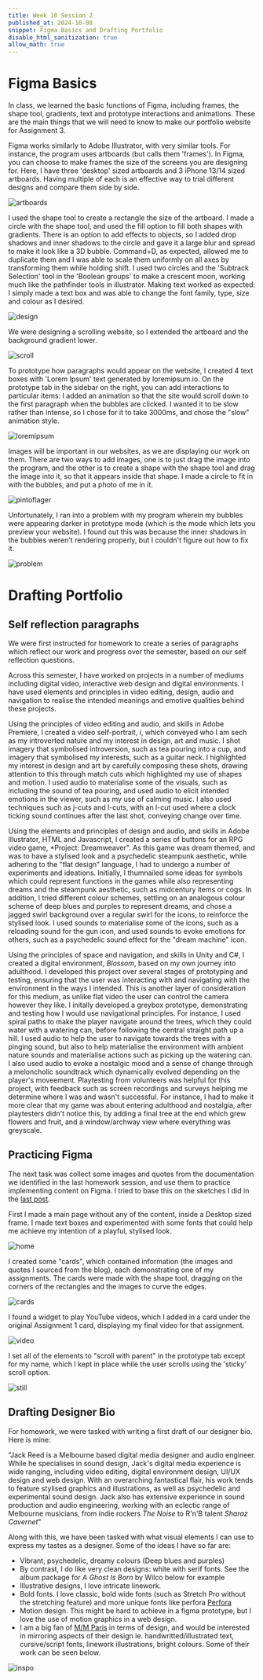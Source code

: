```yaml
---
title: Week 10 Session 2
published_at: 2024-10-08
snippet: Figma Basics and Drafting Portfolio
disable_html_sanitization: true
allow_math: true
---
```


# Figma Basics

In class, we learned the basic functions of Figma, including frames, the shape tool, gradients, text and prototype interactions and animations. These are the main things that we will need to know to make our portfolio website for Assignment 3. 

Figma works similarly to Adobe Illustrator, with very similar tools. For instance, the program uses artboards (but calls them 'frames'). In Figma, you can choose to make frames the size of the screens you are designing for. Here, I have three 'desktop' sized artboards and 3 iPhone 13/14 sized artboards. Having multiple of each is an effective way to trial different designs and compare them side by side.

![artboards](/w10s2/1.png)

I used the shape tool to create a rectangle the size of the artboard. I made a circle with the shape tool, and used the fill option to fill both shapes with gradients. There is an option to add effects to objects, so I added drop shadows and inner shadows to the circle and gave it a large blur and spread to make it look like a 3D bubble. Command+D, as expected, allowed me to duplicate them and I was able to scale them uniformly on all axes by transforming them while holding shift. I used two circles and the 'Subtrack Selection' tool in the 'Boolean groups' to make a crescent moon, working much like the pathfinder tools in illustrator. Making text worked as expected: I simply made a text box and was able to change the font family, type, size and colour as I desired.

![design](/w10s2/2.png)

We were designing a scrolling website, so I extended the artboard and the background gradient lower.

![scroll](/w10s2/3.png)

To prototype how paragraphs would appear on the website, I created 4 text boxes with 'Lorem Ipsum' text generated by loremipsum.io. On the prototype tab in the sidebar on the right, you can add interactions to particular items: I added an animation so that the site would scroll down to the first paragraph when the bubbles are clicked. I wanted it to be slow rather than intense, so I chose for it to take 3000ms, and chose the "slow" animation style. 

![loremipsum](/w10s2/4.png)

Images will be important in our websites, as we are displaying our work on them. There are two ways to add images, one is to just drag the image into the program, and the other is to create a shape with the shape tool and drag the image into it, so that it appears inside that shape. I made a circle to fit in with the bubbles, and put a photo of me in it.

![pintoflager](/w10s2/6.png)

Unfortunately, I ran into a problem with my program wherein my bubbles were appearing darker in prototype mode (which is the mode which lets you preview your website). I found out this was because the inner shadows in the bubbles weren't rendering properly, but I couldn't figure out how to fix it.

![problem](/w10s2/5.png)

# Drafting Portfolio

## Self reflection paragraphs

We were first instructed for homework to create a series of paragraphs which reflect our work and progress over the semester, based on our self reflection questions.

Across this semester, I have worked on projects in a number of mediums including digital video, interactive web design and digital environments. I have used elements and principles in video editing, design, audio and navigation to realise the intended meanings and emotive qualities behind these projects. 

Using the principles of video editing and audio, and skills in Adobe Premiere, I created a video self-portrait, *i*, which conveyed who I am sech as my introverted nature and my interest in design, art and music. I shot imagery that symbolised introversion, such as tea pouring into a cup, and imagery that symbolised my interests, such as a guitar neck. I highlighted my interest in design and art by carefully composing these shots, drawing attention to this through match cuts which highlighted my use of shapes and motion. I used audio to materialise some of the visuals, such as including the sound of tea pouring, and used audio to elicit intended emotions in the viewer, such as my use of calming music. I also used techniques such as j-cuts and l-cuts, with an l-cut used where a clock ticking sound continues after the last shot, conveying change over time.

Using the elements and principles of design and audio, and skills in Adobe Illustrator, HTML and Javascript, I created a series of buttons for an RPG video game, *Project: Dreamweaver". As this game was dream themed, and was to have a stylised look and a psychedelic steampunk aesthetic, while adhering to the "flat design" language, I had to undergo a number of experiments and ideations. Initially, I thumnailed some ideas for symbols which could represent functions in the games while also representing dreams and the steampunk aesthetic, such as midcentury items or cogs. In addition, I tried different colour schemes, settling on an analogous colour scheme of deep blues and purples to represent dreams, and chose a jagged swirl background over a regular swirl for the icons, to reinforce the stylised look. I used sounds to materialise some of the icons, such as a reloading sound for the gun icon, and used sounds to evoke emotions for others, such as a psychedelic sound effect for the "dream machine" icon.

Using the principles of space and navigation, and skills in Unity and C#, I created a digital environment, *Blossom*, based on my own journey into adulthood. I developed this project over several stages of prototyping and testing, ensuring that the user was interacting with and navigating with the environment in the ways I intended. This is another layer of consideration for this medium, as unlike flat video the user can control the camera however they like. I initally developed a greybox prototype, demonstrating and testing how I would use navigational principles. For instance, I used   spiral paths to make the player navigate around the trees, which they could water with a watering can, before following the central straight path up a hill. I used audio to help the user to navigate towards the trees with a pinging sound, but also to help materialise the environment with ambient nature sounds and materialise actions such as picking up the watering can. I also used audio to evoke a nostalgic mood and a sense of change through a meloncholic soundtrack which dynamically evolved depending on the player's moveement. Playtesting from volunteers was helpful for this project, with feedback such as screen recordings and surveys helping me determine where I was and wasn't successful. For instance, I had to make it more clear that my game was about entering adulthood and nostalgia, after playtesters didn't notice this, by adding a final tree at the end which grew flowers and fruit, and a window/archway view where everything was greyscale. 

## Practicing Figma

The next task was collect some images and quotes from the documentation we identified in the last homework session, and use them to practice implementing content on Figma. I tried to base this on the sketches I did in the [last post](https://jackreed050-dms1-blog-55.deno.dev/w10s1). 

First I made a main page without any of the content, inside a Desktop sized frame. I made text boxes and experimented with some fonts that could help me achieve my intention of a playful, stylised look. 

![home](/w10s2/7.png)

I created some "cards", which contained information (the images and quotes I sourced from the blog), each demonstrating one of my assignments. The cards were made with the shape tool, dragging on the corners of the rectangles and the images to curve the edges.

![cards](/w10s2/8.png)

I found a widget to play YouTube videos, which I added in a card under the original Assignment 1 card, displaying my final video for that assignment.

![video](/w10s2/9.png)

I set all of the elements to "scroll with parent" in the prototype tab except for my name, which I kept in place while the user scrolls using the 'sticky' scroll option.

![still](/w10s2/10.png)

## Drafting Designer Bio

For homework, we were tasked with writing a first draft of our designer bio. Here is mine:

"Jack Reed is a Melbourne based digital media designer and audio engineer. While he specialises in sound design, Jack's digital media experience is wide ranging, including video editing, digital environment design, UI/UX design and web design. With an overarching fantastical flair, his work tends to feature stylised graphics and illustrations, as well as psychedelic and experimental sound design. Jack also has extensive experience in sound production and audio engineering, working with an eclectic range of Melbourne musicians, from indie rockers *The Noise* to R'n'B talent *Sharaz Cavernet*"

Along with this, we have been tasked with what visual elements I can use to express my tastes as a designer. Some of the ideas I have so far are:

* Vibrant, psychedelic, dreamy colours (Deep blues and purples)
* By contrast, I do like very clean designs: white with serif fonts. See the album package for *A Ghost Is Born* by Wilco below for example
* Illustrative designs, I love intricate linework. 
* Bold fonts. I love classic, bold wide fonts (such as Stretch Pro without the stretching feature) and more unique fonts like perfora
[Perfora](/https://www.myfonts.com/collections/perfora-font-in-house-international?srsltid=AfmBOoqzehoXwxZD6uxVz5vUk4KF3SS5k1sNp4STaheWuQXz4EENXCxB)
* Motion design. This might be hard to achieve in a figma prototype, but I love the use of motion graphics in a web design.
* I am a big fan of [M/M Paris](https://www.instagram.com/mmparisdotcom) in terms of design, and would be interested in mirroring aspects of their design ie. handwritted/illustrated text, cursive/script fonts, linework illustrations, bright colours. Some of their work can be seen below.

![inspo](/w10s2/inspo1.png)

